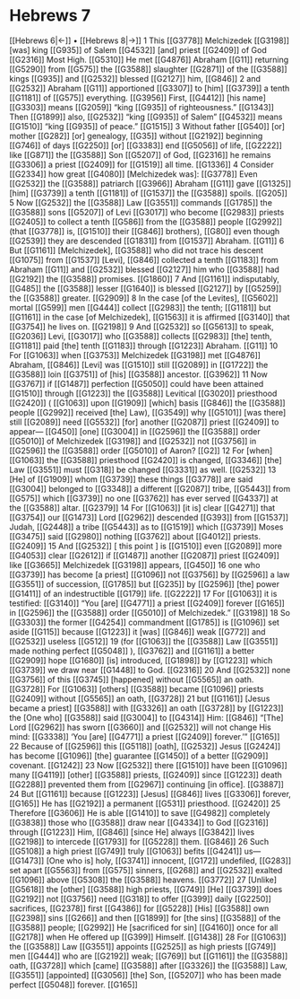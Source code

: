 # Hebrews 7
[[Hebrews 6|←]] • [[Hebrews 8|→]]
1 This [[G3778]] Melchizedek [[G3198]] [was] king [[G935]] of Salem [[G4532]] [and] priest [[G2409]] of God [[G2316]] Most High. [[G5310]] He met [[G4876]] Abraham [[G11]] returning [[G5290]] from [[G575]] the [[G3588]] slaughter [[G2871]] of the [[G3588]] kings [[G935]] and [[G2532]] blessed [[G2127]] him, [[G846]] 
2 and [[G2532]] Abraham [[G11]] apportioned [[G3307]] to [him] [[G3739]] a tenth [[G1181]] of [[G575]] everything. [[G3956]] First, [[G4412]] [his name] [[G3303]] means [[G2059]] “king [[G935]] of righteousness.” [[G1343]] Then [[G1899]] also, [[G2532]] “king [[G935]] of Salem” [[G4532]] means [[G1510]] “king [[G935]] of peace.” [[G1515]] 
3 Without father [[G540]] [or] mother [[G282]] [or] genealogy, [[G35]] without [[G2192]] beginning [[G746]] of days [[G2250]] [or] [[G3383]] end [[G5056]] of life, [[G2222]] like [[G871]] the [[G3588]] Son [[G5207]] of God, [[G2316]] he remains [[G3306]] a priest [[G2409]] for [[G1519]] all time. [[G1336]] 
4 Consider [[G2334]] how great [[G4080]] [Melchizedek was]: [[G3778]] Even [[G2532]] the [[G3588]] patriarch [[G3966]] Abraham [[G11]] gave [[G1325]] [him] [[G3739]] a tenth [[G1181]] of [[G1537]] the [[G3588]] spoils. [[G205]] 
5 Now [[G2532]] the [[G3588]] Law [[G3551]] commands [[G1785]] the [[G3588]] sons [[G5207]] of Levi [[G3017]] who become [[G2983]] priests [[G2405]] to collect a tenth [[G586]] from the [[G3588]] people [[G2992]] (that [[G3778]] is, [[G1510]] their [[G846]] brothers), [[G80]] even though [[G2539]] they are descended [[G1831]] from [[G1537]] Abraham. [[G11]] 
6 But [[G1161]] [Melchizedek], [[G3588]] who did not trace his descent [[G1075]] from [[G1537]] [Levi], [[G846]] collected a tenth [[G1183]] from Abraham [[G11]] and [[G2532]] blessed [[G2127]] him who [[G3588]] had [[G2192]] the [[G3588]] promises. [[G1860]] 
7 And [[G1161]] indisputably, [[G485]] the [[G3588]] lesser [[G1640]] is blessed [[G2127]] by [[G5259]] the [[G3588]] greater. [[G2909]] 
8 In the case [of the Levites], [[G5602]] mortal [[G599]] men [[G444]] collect [[G2983]] the tenth; [[G1181]] but [[G1161]] in the case [of Melchizedek], [[G1563]] it is affirmed [[G3140]] that [[G3754]] he lives on. [[G2198]] 
9 And [[G2532]] so [[G5613]] to speak, [[G2036]] Levi, [[G3017]] who [[G3588]] collects [[G2983]] [the] tenth, [[G1181]] paid [the] tenth [[G1183]] through [[G1223]] Abraham. [[G11]] 
10 For [[G1063]] when [[G3753]] Melchizedek [[G3198]] met [[G4876]] Abraham, [[G846]] [Levi] was [[G1510]] still [[G2089]] in [[G1722]] the [[G3588]] loin [[G3751]] of [his] [[G3588]] ancestor. [[G3962]] 
11 Now [[G3767]] if [[G1487]] perfection [[G5050]] could have been attained [[G1510]] through [[G1223]] the [[G3588]] Levitical [[G3020]] priesthood [[G2420]] ( [[G1063]] upon [[G1909]] [which] basis [[G846]] the [[G3588]] people [[G2992]] received [the] Law), [[G3549]] why [[G5101]] [was there] still [[G2089]] need [[G5532]] [for] another [[G2087]] priest [[G2409]] to appear— [[G450]] [one] [[G3004]] in [[G2596]] the [[G3588]] order [[G5010]] of Melchizedek [[G3198]] and [[G2532]] not [[G3756]] in [[G2596]] the [[G3588]] order [[G5010]] of Aaron? [[G2]] 
12 For [when] [[G1063]] the [[G3588]] priesthood [[G2420]] is changed, [[G3346]] [the] Law [[G3551]] must [[G318]] be changed [[G3331]] as well. [[G2532]] 
13 [He] of [[G1909]] whom [[G3739]] these things [[G3778]] are said [[G3004]] belonged to [[G3348]] a different [[G2087]] tribe, [[G5443]] from [[G575]] which [[G3739]] no one [[G3762]] has ever served [[G4337]] at the [[G3588]] altar. [[G2379]] 
14 For [[G1063]] [it is] clear [[G4271]] that [[G3754]] our [[G1473]] Lord [[G2962]] descended [[G393]] from [[G1537]] Judah, [[G2448]] a tribe [[G5443]] as to [[G1519]] which [[G3739]] Moses [[G3475]] said [[G2980]] nothing [[G3762]] about [[G4012]] priests. [[G2409]] 
15 And [[G2532]] [ this point ] is [[G1510]] even [[G2089]] more [[G4053]] clear [[G2612]] if [[G1487]] another [[G2087]] priest [[G2409]] like [[G3665]] Melchizedek [[G3198]] appears, [[G450]] 
16 one who [[G3739]] has become [a priest] [[G1096]] not [[G3756]] by [[G2596]] a law [[G3551]] of succession, [[G1785]] but [[G235]] by [[G2596]] [the] power [[G1411]] of an indestructible [[G179]] life. [[G2222]] 
17 For [[G1063]] it is testified: [[G3140]] “You [are] [[G4771]] a priest [[G2409]] forever [[G165]] in [[G2596]] the [[G3588]] order [[G5010]] of Melchizedek.” [[G3198]] 
18 So [[G3303]] the former [[G4254]] commandment [[G1785]] is [[G1096]] set aside [[G115]] because [[G1223]] it [was] [[G846]] weak [[G772]] and [[G2532]] useless [[G512]] 
19 (for [[G1063]] the [[G3588]] Law [[G3551]] made nothing perfect [[G5048]] ), [[G3762]] and [[G1161]] a better [[G2909]] hope [[G1680]] [is] introduced, [[G1898]] by [[G1223]] which [[G3739]] we draw near [[G1448]] to God. [[G2316]] 
20 And [[G2532]] none [[G3756]] of this [[G3745]] [happened] without [[G5565]] an oath. [[G3728]] For [[G1063]] [others] [[G3588]] became [[G1096]] priests [[G2409]] without [[G5565]] an oath, [[G3728]] 
21 but [[G1161]] [Jesus became a priest] [[G3588]] with [[G3326]] an oath [[G3728]] by [[G1223]] the [One who] [[G3588]] said [[G3004]] to [[G4314]] Him: [[G846]] “[The] Lord [[G2962]] has sworn [[G3660]] and [[G2532]] will not change His mind: [[G3338]] ‘You [are] [[G4771]] a priest [[G2409]] forever.’” [[G165]] 
22 Because of [[G2596]] this [[G5118]] [oath], [[G2532]] Jesus [[G2424]] has become [[G1096]] [the] guarantee [[G1450]] of a better [[G2909]] covenant. [[G1242]] 
23 Now [[G2532]] there [[G1510]] have been [[G1096]] many [[G4119]] [other] [[G3588]] priests, [[G2409]] since [[G1223]] death [[G2288]] prevented them from [[G2967]] continuing [in office]. [[G3887]] 
24 But [[G1161]] because [[G1223]] [Jesus] [[G846]] lives [[G3306]] forever, [[G165]] He has [[G2192]] a permanent [[G531]] priesthood. [[G2420]] 
25 Therefore [[G3606]] He is able [[G1410]] to save [[G4982]] completely [[G3838]] those who [[G3588]] draw near [[G4334]] to God [[G2316]] through [[G1223]] Him, [[G846]] [since He] always [[G3842]] lives [[G2198]] to intercede [[G1793]] for [[G5228]] them. [[G846]] 
26 Such [[G5108]] a high priest [[G749]] truly [[G1063]] befits [[G4241]] us— [[G1473]] [One who is] holy, [[G3741]] innocent, [[G172]] undefiled, [[G283]] set apart [[G5563]] from [[G575]] sinners, [[G268]] and [[G2532]] exalted [[G1096]] above [[G5308]] the [[G3588]] heavens. [[G3772]] 
27 [Unlike] [[G5618]] the [other] [[G3588]] high priests, [[G749]] [He] [[G3739]] does [[G2192]] not [[G3756]] need [[G318]] to offer [[G399]] daily [[G2250]] sacrifices, [[G2378]] first [[G4386]] for [[G5228]] [His] [[G3588]] own [[G2398]] sins [[G266]] and then [[G1899]] for [the sins] [[G3588]] of the [[G3588]] people; [[G2992]] He [sacrificed for sin] [[G4160]] once for all [[G2178]] when He offered up [[G399]] Himself. [[G1438]] 
28 For [[G1063]] the [[G3588]] Law [[G3551]] appoints [[G2525]] as high priests [[G749]] men [[G444]] who are [[G2192]] weak; [[G769]] but [[G1161]] the [[G3588]] oath, [[G3728]] which [came] [[G3588]] after [[G3326]] the [[G3588]] Law, [[G3551]] [appointed] [[G3056]] [the] Son, [[G5207]] who has been made perfect [[G5048]] forever. [[G165]] 
